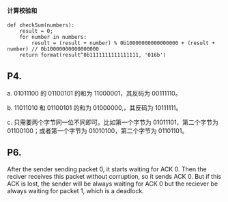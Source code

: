 #### 计算校验和
```
def checkSum(numbers):
    result = 0;
    for number in numbers:
        result = (result + number) % 0b10000000000000000 + (result + number) // 0b10000000000000000
    return format(result^0b1111111111111111, '016b')
```

## P4. 

a. 01011100 的 01100101 的和为 11000001，其反码为 00111110。

b. 11011010 和 01100101 的和为 01000000,，其反码为 10111111。 

c.  只需要两个字节同一位不同即可。比如第一个字节为 01011101，第二个字节为 01100100；或者第一个字节为 01010100，第二个字节为 01101101。 


## P6.
After the sender sending packet 0, it starts waiting for ACK 0. Then the reciver receives this packet without corruption, so it sends ACK 0. But if this ACK is lost, the sender will be always waiting for ACK 0 but the reciever be always waiting for packet 1, which is a deadlock. 
